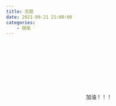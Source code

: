 ```yaml
---
title: 无题
date: 2021-09-21 21:00:00
categories:
    - 随笔
---
```


<div style="display: flex;align-items: center;justify-content: center;height: 300px;">加油！！！</div>
